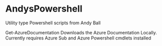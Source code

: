 # AndysPowershell
Utility type Powershell scripts from Andy Ball 

 Get-AzureDocumentation Downloads the Azure Documentation Locally. Currently requires Azure Sub and Azure Powershell cmdlets installed
